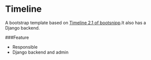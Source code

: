 Timeline
========

A bootstrap template based on [Timeline 2.1 of bootsnipp](http://bootsnipp.com/snippets/featured/timeline-21-with-images-and-responsive).It also has a Django backend.

###Feature
* Responsible
* Django backend and admin
